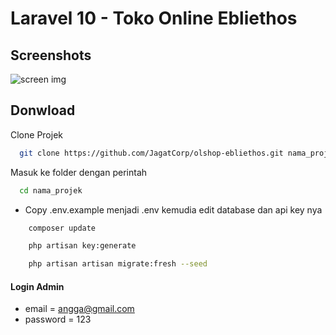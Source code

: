 # Laravel 10 - Toko Online Ebliethos

## Screenshots

![screen img](/img/screen.png)

## Donwload

Clone Projek

```bash
  git clone https://github.com/JagatCorp/olshop-ebliethos.git nama_projek
```

Masuk ke folder dengan perintah

```bash
  cd nama_projek
```

-   Copy .env.example menjadi .env kemudia edit database dan api key nya

```bash
    composer update
```

```bash
    php artisan key:generate
```

```bash
    php artisan artisan migrate:fresh --seed
```

#### Login Admin

-   email = angga@gmail.com
-   password = 123
